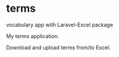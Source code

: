 # terms
vocabulary app with Laravel-Excel package

My terms application.

Download and upload terms from/to Excel.
